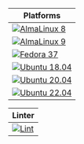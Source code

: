 | Platforms |
|---|
| [![AlmaLinux 8](https://github.com/noobient/ansible-cloudflare/actions/workflows/almalinux-8.yml/badge.svg)](https://github.com/noobient/ansible-cloudflare/actions/workflows/almalinux-8.yml) |
| [![AlmaLinux 9](https://github.com/noobient/ansible-cloudflare/actions/workflows/almalinux-9.yml/badge.svg)](https://github.com/noobient/ansible-cloudflare/actions/workflows/almalinux-9.yml) |
| [![Fedora 37](https://github.com/noobient/ansible-cloudflare/actions/workflows/fedora-37.yml/badge.svg)](https://github.com/noobient/ansible-cloudflare/actions/workflows/fedora-37.yml) |
| [![Ubuntu 18.04](https://github.com/noobient/ansible-cloudflare/actions/workflows/ubuntu-18.04.yml/badge.svg)](https://github.com/noobient/ansible-cloudflare/actions/workflows/ubuntu-18.04.yml) |
| [![Ubuntu 20.04](https://github.com/noobient/ansible-cloudflare/actions/workflows/ubuntu-20.04.yml/badge.svg)](https://github.com/noobient/ansible-cloudflare/actions/workflows/ubuntu-20.04.yml) |
| [![Ubuntu 22.04](https://github.com/noobient/ansible-cloudflare/actions/workflows/ubuntu-22.04.yml/badge.svg)](https://github.com/noobient/ansible-cloudflare/actions/workflows/ubuntu-22.04.yml) |

| Linter |
|---|
| [![Lint](https://github.com/noobient/ansible-cloudflare/actions/workflows/lint.yml/badge.svg)](https://github.com/noobient/ansible-cloudflare/actions/workflows/lint.yml) |
